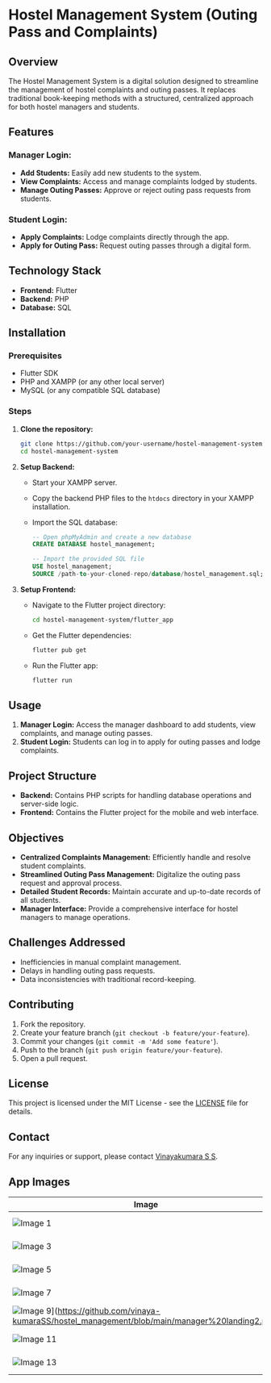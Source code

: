 # Hostel Management System (Outing Pass and Complaints)

## Overview

The Hostel Management System is a digital solution designed to streamline the management of hostel complaints and outing passes. It replaces traditional book-keeping methods with a structured, centralized approach for both hostel managers and students.

## Features

### Manager Login:
- **Add Students:** Easily add new students to the system.
- **View Complaints:** Access and manage complaints lodged by students.
- **Manage Outing Passes:** Approve or reject outing pass requests from students.

### Student Login:
- **Apply Complaints:** Lodge complaints directly through the app.
- **Apply for Outing Pass:** Request outing passes through a digital form.

## Technology Stack

- **Frontend:** Flutter
- **Backend:** PHP
- **Database:** SQL

## Installation

### Prerequisites

- Flutter SDK
- PHP and XAMPP (or any other local server)
- MySQL (or any compatible SQL database)

### Steps

1. **Clone the repository:**

    ```bash
    git clone https://github.com/your-username/hostel-management-system.git
    cd hostel-management-system
    ```

2. **Setup Backend:**

    - Start your XAMPP server.
    - Copy the backend PHP files to the `htdocs` directory in your XAMPP installation.
    - Import the SQL database:

        ```sql
        -- Open phpMyAdmin and create a new database
        CREATE DATABASE hostel_management;

        -- Import the provided SQL file
        USE hostel_management;
        SOURCE /path-to-your-cloned-repo/database/hostel_management.sql;
        ```

3. **Setup Frontend:**

    - Navigate to the Flutter project directory:

        ```bash
        cd hostel-management-system/flutter_app
        ```

    - Get the Flutter dependencies:

        ```bash
        flutter pub get
        ```

    - Run the Flutter app:

        ```bash
        flutter run
        ```

## Usage

1. **Manager Login:** Access the manager dashboard to add students, view complaints, and manage outing passes.
2. **Student Login:** Students can log in to apply for outing passes and lodge complaints.

## Project Structure

- **Backend:** Contains PHP scripts for handling database operations and server-side logic.
- **Frontend:** Contains the Flutter project for the mobile and web interface.

## Objectives

- **Centralized Complaints Management:** Efficiently handle and resolve student complaints.
- **Streamlined Outing Pass Management:** Digitalize the outing pass request and approval process.
- **Detailed Student Records:** Maintain accurate and up-to-date records of all students.
- **Manager Interface:** Provide a comprehensive interface for hostel managers to manage operations.

## Challenges Addressed

- Inefficiencies in manual complaint management.
- Delays in handling outing pass requests.
- Data inconsistencies with traditional record-keeping.

## Contributing

1. Fork the repository.
2. Create your feature branch (`git checkout -b feature/your-feature`).
3. Commit your changes (`git commit -m 'Add some feature'`).
4. Push to the branch (`git push origin feature/your-feature`).
5. Open a pull request.

## License

This project is licensed under the MIT License - see the [LICENSE](LICENSE) file for details.

## Contact

For any inquiries or support, please contact [Vinayakumara S S](mailto:vinaykumarss904@gmail.com).

## App Images

| Image | Title | Image | Title |
|-------|-------|-------|-------|
| ![Image 1](https://github.com/vinaya-kumaraSS/hostel_management/blob/main/student%20login.png) | Title 1 | ![Image 2](https://github.com/vinaya-kumaraSS/hostel_management/blob/main/student%20landing.png) | Title 2 |
| ![Image 3](https://github.com/vinaya-kumaraSS/hostel_management/blob/main/student%20reset%20password.png) | Title 3 | ![Image 4](https://github.com/vinaya-kumaraSS/hostel_management/blob/main/student%20profile.png)| Title 4 |
| ![Image 5](https://github.com/vinaya-kumaraSS/hostel_management/blob/main/add%20outing.png) | Title 5 | ![Image 6](https://github.com/vinaya-kumaraSS/hostel_management/blob/main/add%20complaints.png) | Title 6 |
| ![Image 7](https://github.com/vinaya-kumaraSS/hostel_management/blob/main/manager%20login.png) | Title 7 | ![Image 8](https://github.com/vinaya-kumaraSS/hostel_management/blob/main/manager%20landing1.png) | Title 8 |
| ![Image 9](https://github.com/vinaya-kumaraSS/hostel_management/blob/main/manager%20landing2.png)](https://github.com/vinaya-kumaraSS/hostel_management/blob/main/manager%20landing2.png) | Title 9 | ![Image 10](path/to/image10.png) | Title 10 |
| ![Image 11](path/to/image11.png) | Title 11 | ![Image 12](path/to/image12.png) | Title 12 |
| ![Image 13](path/to/image13.png) | Title 13 | ![Image 14](path/to/image14.png) | Title 14 |
